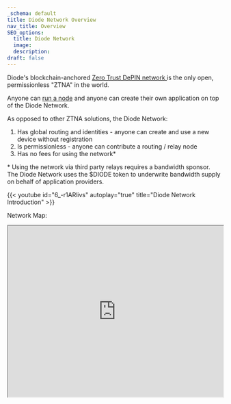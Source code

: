 ```yaml
---
_schema: default
title: Diode Network Overview
nav_title: Overview
SEO_options:
  title: Diode Network
  image:
  description:
draft: false
---
```

Diode's blockchain-anchored <a href="https://diodenetwork.io" target="_blank" rel="noopener">Zero Trust DePIN network </a>is the only open, permissionless "ZTNA" in the world.

Anyone can <a href="/docs/" target="_blank" rel="noopener">run a node</a> and anyone can create their own application on top of the Diode Network.

As opposed to other ZTNA solutions, the Diode Network:

1. Has global routing and identities - anyone can create and use a new device without registration
2. Is permissionless - anyone can contribute a routing / relay node
3. Has no fees for using the network\*

\* Using the network via third party relays requires a bandwidth sponsor.  The Diode Network uses the $DIODE token to underwrite bandwidth supply on behalf of application providers.

{{< youtube id="6_-r1ARlivs" autoplay="true" title="Diode Network Introduction" >}}

Network Map:

<iframe src="https://diode.io/network" style="width:100%;min-height:400px;"></iframe>

&nbsp;

&nbsp;

&nbsp;

&nbsp;

&nbsp;